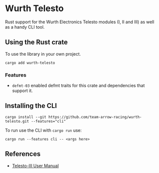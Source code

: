 # Wurth Telesto

Rust support for the Wurth Electronics Telesto modules (I, II and III) as well as a handy CLI tool.

## Using the Rust crate

To use the library in your own project.

```shell
cargo add wurth-telesto
```

### Features

- `defmt-03` enabled defmt traits for this crate and dependencies that support it.

## Installing the CLI

```shell
cargo install --git https://github.com/team-arrow-racing/wurth-telesto.git --features="cli"
```

To run use the CLI with `cargo run` use:

```shell
cargo run --features cli -- <args here>
```

## References

- [Telesto-III User Manual](https://www.we-online.com/components/products/manual/2609011091000_Telesto-III%202609011x9100x%20Manual_rev2.12.pdf)
